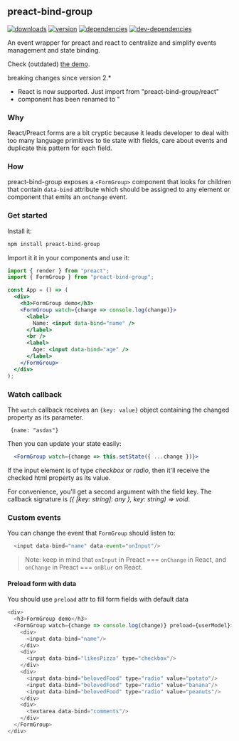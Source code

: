## preact-bind-group

[![downloads](https://img.shields.io/npm/dm/preact-bind-group.svg)](https://www.npmjs.com/package/preact-bind-group)
[![version](https://img.shields.io/npm/v/preact-bind-group.svg)](https://www.npmjs.com/package/preact-bind-group/)
[![dependencies](https://david-dm.org/k1r0s/preact-bind-group/status.svg)](https://david-dm.org/k1r0s/preact-bind-group/status.svg)
[![dev-dependencies](https://david-dm.org/k1r0s/preact-bind-group/dev-status.svg)](https://www.npmjs.com/package/preact-bind-group)


An event wrapper for preact and react to centralize and simplify events management and state binding.

Check (outdated) [the demo](https://codesandbox.io/s/wmpv1o4z8).

breaking changes since version 2.*

- React is now supported. Just import from "preact-bind-group/react"
- <BindGroup/> component has been renamed to <FormGroup />"

### Why

React/Preact forms are a bit cryptic because it leads developer to deal with too many language primitives to tie state with fields, care about events and duplicate this pattern for each field.

### How

preact-bind-group exposes a `<FormGroup>` component that looks for children that contain `data-bind` attribute which should be assigned to any element or component that emits an `onChange` event.


### Get started

Install it:

```bash
npm install preact-bind-group
```

Import it it in your components and use it:

```jsx
import { render } from "preact";
import { FormGroup } from "preact-bind-group";

const App = () => (
  <div>
    <h3>FormGroup demo</h3>
    <FormGroup watch={change => console.log(change)}>
      <label>
        Name: <input data-bind="name" />
      </label>
      <br />
      <label>
        Age: <input data-bind="age" />
      </label>
    </FormGroup>
  </div>
);
```

### Watch callback

The `watch` callback receives an `{key: value}` object containing the changed property as its parameter.

```
 {name: "asdas"}
```

Then you can update your state easily:

```jsx
  <FormGroup watch={change => this.setState({ ...change })}>
```

If the input element is of type _checkbox_ or _radio_, then it'll receive the checked html property as its value.

For convenience, you'll get a second argument with the field key. The callback signature is _({ [key: string]: any }, key: string) => void_.

### Custom events

You can change the event that `FormGroup` should listen to:

```javascript
  <input data-bind="name" data-event="onInput"/>
```

> Note: keep in mind that `onInput` in Preact === `onChange` in React, and `onChange` in Preact === `onBlur` on React.

#### Preload form with data

You should use `preload` attr to fill form fields with default data

```javascript
<div>
  <h3>FormGroup demo</h3>
  <FormGroup watch={change => console.log(change)} preload={userModel}>
    <div>
      <input data-bind="name"/>
    </div>
    <div>
      <input data-bind="likesPizza" type="checkbox"/>
    </div>
    <div>
      <input data-bind="belovedFood" type="radio" value="potato"/>
      <input data-bind="belovedFood" type="radio" value="banana"/>
      <input data-bind="belovedFood" type="radio" value="peanuts"/>
    </div>
    <div>
      <textarea data-bind="comments"/>
    </div>
  </FormGroup>
</div>
```
